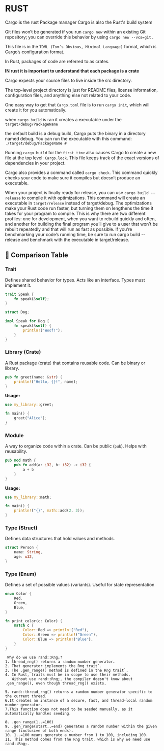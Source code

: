 # RUST

Cargo is the rust Package manager
Cargo is also the Rust's build system

Git files won’t be generated if you run `cargo new` within an existing Git repository; you can override this behavior by using `cargo new --vcs=git.`

This file is in the `TOML (Tom’s Obvious, Minimal Language)` format, which is Cargo’s configuration format.

In Rust, packages of code are referred to as crates.

**IN rust it is important to understand that each package is a crate**

Cargo expects your source files to live inside the src directory.

The top-level project directory is just for README files, license information, configuration files, and anything else not related to your code.

One easy way to get that `Cargo.toml` file is to run `cargo init`, which will create it for you automatically.

when `cargo build` is ran it creates a executable under the `target/debug/PackageName`

the default build is a debug build, Cargo puts the binary in a directory named debug. You can run the executable with this command:
`./target/debug/PackageName #`

Running `cargo build` for the `first time` also causes Cargo to create a new file at the top level: `Cargo.lock`. This file keeps track of the exact versions of dependencies in your project.

Cargo also provides a command called `cargo check`. This command quickly checks your code to make sure it compiles but doesn’t produce an executable.

When your project is finally ready for release, you can use `cargo build --release` to compile it with optimizations. This command will create an executable in `target/release` instead of target/debug. The optimizations make your Rust code run faster, but turning them on lengthens the time it takes for your program to compile. This is why there are two different profiles: one for development, when you want to rebuild quickly and often, and another for building the final program you’ll give to a user that won’t be rebuilt repeatedly and that will run as fast as possible. If you’re benchmarking your code’s running time, be sure to run cargo build --release and benchmark with the executable in target/release.

## 📌 Comparison Table

### **Trait**

Defines shared behavior for types. Acts like an interface. Types must implement it.

```rust
trait Speak {
    fn speak(&self);
}

struct Dog;

impl Speak for Dog {
    fn speak(&self) {
        println!("Woof!");
    }
}
```

### **Library (Crate)**

A Rust package (crate) that contains reusable code. Can be binary or library.

```rust
pub fn greet(name: &str) {
    println!("Hello, {}!", name);
}
```

**Usage:**

```rust
use my_library::greet;

fn main() {
    greet("Alice");
}
```

### **Module**

A way to organize code within a crate. Can be public (`pub`). Helps with reusability.

```rust
pub mod math {
    pub fn add(a: i32, b: i32) -> i32 {
        a + b
    }
}
```

**Usage:**

```rust
use my_library::math;

fn main() {
    println!("{}", math::add(2, 3));
}
```

### **Type (Struct)**

Defines data structures that hold values and methods.

```rust
struct Person {
    name: String,
    age: u32,
}
```

### **Type (Enum)**

Defines a set of possible values (variants). Useful for state representation.

```rust
enum Color {
    Red,
    Green,
    Blue,
}

fn print_color(c: Color) {
    match c {
        Color::Red => println!("Red"),
        Color::Green => println!("Green"),
        Color::Blue => println!("Blue"),
    }
}
```

```plaintext
 Why do we use rand::Rng;?
1. thread_rng() returns a random number generator.
2. That generator implements the Rng trait`.
3. The .gen_range() method is defined in the Rng trait`.
4. In Rust, traits must be in scope to use their methods.
   Without use rand::Rng;, the compiler doesn't know about .gen_range(), even though thread_rng() exists.

5. rand::thread_rng() returns a random number generator specific to the current thread.
6.It creates an instance of a secure, fast, and thread-local random number generator.
7.This function does not need to be seeded manually, as it automatically handles seeding.

8. .gen_range(1..=100)
9. .gen_range(start..=end) generates a random number within the given range (inclusive of both ends).
10. 1..=100 means generate a number from 1 to 100, including 100.
11. This method comes from the Rng trait, which is why we need use rand::Rng;.
```
